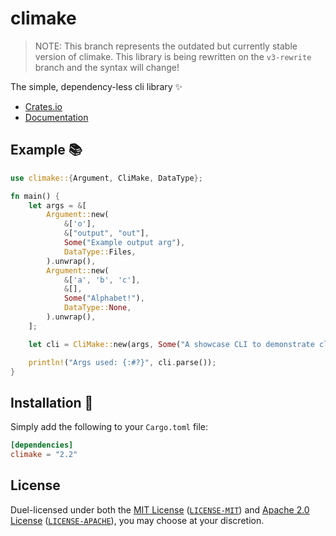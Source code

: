 # climake

> NOTE: This branch represents the outdated but currently stable version of climake. This library is being rewritten on the `v3-rewrite` branch and the syntax will change!

The simple, dependency-less cli library ✨

- [Crates.io](https://crates.io/crates/climake)
- [Documentation](https://docs.rs/climake)

## Example 📚

```rust
use climake::{Argument, CliMake, DataType};

fn main() {
    let args = &[
        Argument::new(
            &['o'],
            &["output", "out"],
            Some("Example output arg"),
            DataType::Files,
        ).unwrap(),
        Argument::new(
            &['a', 'b', 'c'],
            &[],
            Some("Alphabet!"),
            DataType::None,
        ).unwrap(),
    ];

    let cli = CliMake::new(args, Some("A showcase CLI to demonstrate climake"), None).unwrap();

    println!("Args used: {:#?}", cli.parse());
}
```

## Installation 🚀

Simply add the following to your `Cargo.toml` file:

```toml
[dependencies]
climake = "2.2"
```

## License

Duel-licensed under both the [MIT License](https://opensource.org/licenses/MIT) ([`LICENSE-MIT`](LICENSE-MIT)) and [Apache 2.0 License](https://www.apache.org/licenses/LICENSE-2.0) ([`LICENSE-APACHE`](LICENSE-APACHE)), you may choose at your discretion.
